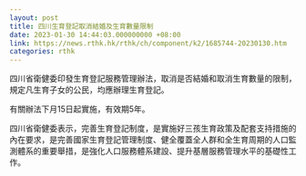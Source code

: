```yaml
---
layout: post
title: 四川生育登記取消結婚及生育數量限制
date: 2023-01-30 14:44:03.000000000 +08:00
link: https://news.rthk.hk/rthk/ch/component/k2/1685744-20230130.htm
categories: rthk
---
```


四川省衛健委印發生育登記服務管理辦法，取消是否結婚和取消生育數量的限制，規定凡生育子女的公民，均應辦理生育登記。 

有關辦法下月15日起實施，有效期5年。

四川省衛健委表示，完善生育登記制度，是實施好三孩生育政策及配套支持措施的內在要求，是完善國家生育登記管理制度、健全覆蓋全人群和全生育周期的人口監測體系的重要舉措，是強化人口服務體系建設、提升基層服務管理水平的基礎性工作。
